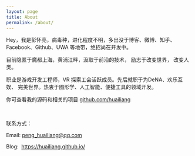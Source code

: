 ```yaml
---
layout: page
title: About
permalink: /about/
---
```



Hey，我是彭怀亮，病毒种，进化程度不明，多出没于博客、微博、知乎、Facebook、Github、UWA 等地带，绝招尚在开发中。 

目前隐匿于魔都上海，黄浦江畔，汲取于前沿的技术， 励志于改变世界， 改变人类。

职业是游戏开发工程师，VR 探索工会活跃成员。先后就职于为DeNA、欢乐互娱、 完美世界。热衷于图形学、人工智能、便捷工具的领域开发。

你可查看我的源码和相关的项目 [github.com/huailiang](https://github.com/huailiang)


<br>

联系方式：

Email: <a href="mailto:peng_huailiang@qq.com">peng_huailiang@qq.com</a>

Blog:  &nbsp;<a href="https://huailiang.github.io/">https://huailiang.github.io/</a>